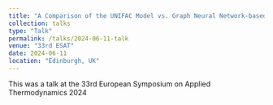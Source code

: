 ```yaml
---
title: "A Comparison of the UNIFAC Model vs. Graph Neural Network-based Models for the Prediction of Binary Vapor-Liquid Equilibria"
collection: talks
type: "Talk"
permalink: /talks/2024-06-11-talk
venue: "33rd ESAT"
date: 2024-06-11
location: "Edinburgh, UK"
---
```


This was a talk at the 33rd European Symposium on Applied Thermodynamics 2024